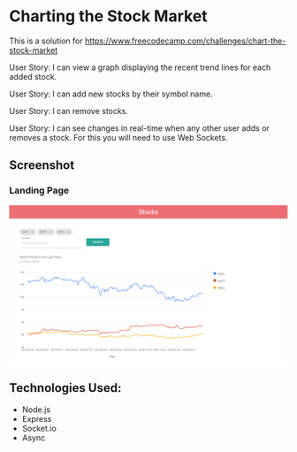 # Charting the Stock Market

This is a solution for https://www.freecodecamp.com/challenges/chart-the-stock-market

User Story: I can view a graph displaying the recent trend lines for each added stock.

User Story: I can add new stocks by their symbol name.

User Story: I can remove stocks.

User Story: I can see changes in real-time when any other user adds or removes a stock. For this you will need to use Web Sockets.

## Screenshot

### Landing Page

<img src="images/Stock1.PNG">

## Technologies Used:
- Node.js
- Express
- Socket.io
- Async
